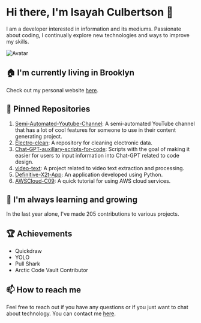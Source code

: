 # Hi there, I'm Isayah Culbertson 👋

I am a developer interested in information and its mediums. Passionate about coding, I continually explore new technologies and ways to improve my skills.

![Avatar](your_avatar_url_here)

## 🏠 I'm currently living in Brooklyn
Check out my personal website [here](https://www.xaytechgold.com).

## 🔭 Pinned Repositories

1. [Semi-Automated-Youtube-Channel](link_to_repo_here): A semi-automated YouTube channel that has a lot of cool features for someone to use in their content generating project.
2. [Electro-clean](link_to_repo_here): A repository for cleaning electronic data.
3. [Chat-GPT-auxillary-scripts-for-code](link_to_repo_here): Scripts with the goal of making it easier for users to input information into Chat-GPT related to code design.
4. [video-text](link_to_repo_here): A project related to video text extraction and processing.
5. [Definitive-X2t-App](link_to_repo_here): An application developed using Python.
6. [AWSCloud-C09](link_to_repo_here): A quick tutorial for using AWS cloud services.

## 🌱 I'm always learning and growing
In the last year alone, I've made 205 contributions to various projects.

## 🏆 Achievements

- Quickdraw
- YOLO
- Pull Shark
- Arctic Code Vault Contributor

## 📫 How to reach me
Feel free to reach out if you have any questions or if you just want to chat about technology. You can contact me [here](link_to_your_contact_info_here).

